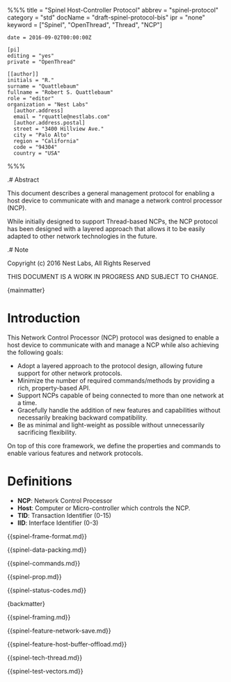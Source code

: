 %%%
	title = "Spinel Host-Controller Protocol"
   	abbrev = "spinel-protocol"
	category = "std"
	docName = "draft-spinel-protocol-bis"
	ipr = "none"
	keyword = ["Spinel", "OpenThread", "Thread", "NCP"]

	date = 2016-09-02T00:00:00Z

    [pi]
    editing = "yes"
    private = "OpenThread"

	[[author]]
	initials = "R."
	surname = "Quattlebaum"
	fullname = "Robert S. Quattlebaum"
	role = "editor"
	organization = "Nest Labs"
	  [author.address]
	  email = "rquattle@nestlabs.com"
	  [author.address.postal]
	  street = "3400 Hillview Ave."
	  city = "Palo Alto"
	  region = "California"
	  code = "94304"
	  country = "USA"
%%%

.# Abstract

This document describes a general management protocol for enabling a host
device to communicate with and manage a network control processor (NCP).

While initially designed to support Thread-based NCPs, the NCP protocol
has been designed with a layered approach that allows it to be easily
adapted to other network technologies in the future.

.# Note

Copyright (c) 2016 Nest Labs, All Rights Reserved

THIS DOCUMENT IS A WORK IN PROGRESS AND SUBJECT TO CHANGE.

{mainmatter}

# Introduction ##

This Network Control Processor (NCP) protocol was designed to enable a host
device to communicate with and manage a NCP while also achieving the
following goals:

 *  Adopt a layered approach to the protocol design, allowing future
    support for other network protocols.
 *  Minimize the number of required commands/methods by providing a
    rich, property-based API.
 *  Support NCPs capable of being connected to more than one network
    at a time.
 *  Gracefully handle the addition of new features and capabilities
    without necessarily breaking backward compatibility.
 *  Be as minimal and light-weight as possible without unnecessarily
    sacrificing flexibility.

On top of this core framework, we define the properties and commands
to enable various features and network protocols.

# Definitions ##

 *  **NCP**: Network Control Processor
 *  **Host**: Computer or Micro-controller which controls the NCP.
 *  **TID**: Transaction Identifier (0-15)
 *  **IID**: Interface Identifier (0-3)

{{spinel-frame-format.md}}

{{spinel-data-packing.md}}

{{spinel-commands.md}}

{{spinel-prop.md}}

{{spinel-status-codes.md}}

{backmatter}

{{spinel-framing.md}}

{{spinel-feature-network-save.md}}

{{spinel-feature-host-buffer-offload.md}}

{{spinel-tech-thread.md}}

{{spinel-test-vectors.md}}
